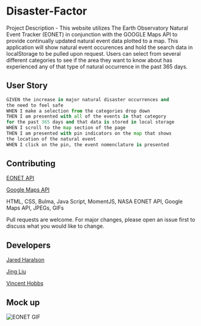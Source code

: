 # Disaster-Factor


Project Description - This website utilizes The Earth Observatory Natural Event Tracker (EONET) in conjunction with the GOOGLE Maps API to provide continually updated natural event data plotted to a map. This application will show natural event occurences and hold the search data in localStorage to be pulled upon request. Users can select from several different categories to see if the area they want to know about has experienced any of that type of natural occurrence in the past 365 days.

## User Story

```python
GIVEN the increase in major natural disaster occurrences and
the need to feel safe
WHEN I make a selection from the categories drop down
THEN I am presented with all of the events in that category
for the past 365 days and that data is stored in local storage
WHEN I scroll to the map section of the page
THEN I am presented with pin indicators on the map that shows
the location of the natural event
WHEN I click on the pin, the event nomenclature is presented
```

## Contributing

[EONET API](https://eonet.gsfc.nasa.gov/)

[Google Maps API](https://developers.google.com/maps/documentation/javascript/overview)

HTML, CSS, Bulma, Java Script, MomentJS, NASA EONET API, Google Maps API, JPEGs, GIFs

Pull requests are welcome. For major changes, please open an issue first to discuss what you would like to change.

## Developers

[Jared Haralson](https://github.com/jhara0994)

[Jing Liu](https://github.com/jing-liu-778)

[Vincent Hobbs](https://github.com/icyhobbs?tab=repositories)

## Mock up

![EONET GIF](./assets/EONET.gif)
